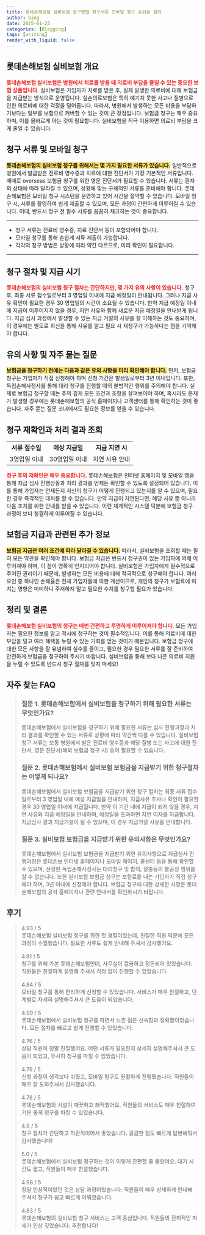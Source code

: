 ```yaml
---
title: 롯데손해보험 실비보험 청구방법 청구서류 모바일 청구 손쉬운 절차
author: bing
date: 2025-01-25
categories: [Blogging]
tags: [writing]
render_with_liquid: false
---
```



<h2 id='롯데손해보험 실비보험 개요'>롯데손해보험 실비보험 개요</h2>

<p><b><span style="color: #ee2323;">롯데손해보험 실비보험은 병원에서 치료를 받을 때 의료비 부담을 줄일 수 있는 중요한 보험 상품입니다.</span></b> 실비보험은 가입자가 치료를 받은 후, 실제 발생한 의료비에 대해 보험금을 지급받는 방식으로 운영됩니다. 실손의료보험은 특히 예기치 못한 사고나 질병으로 인한 의료비에 대한 걱정을 덜어줍니다. 따라서, 병원에서 발생하는 모든 비용을 부담하기보다는 일부를 보험으로 커버할 수 있는 것이 큰 장점입니다. 보험금 청구는 매우 중요하며, 이를 올바르게 아는 것이 필요합니다. 실비보험을 적극 이용하면 의료비 부담을 크게 줄일 수 있습니다.</p>

<h2 id='청구 서류 및 모바일 청구'>청구 서류 및 모바일 청구</h2>

<p><b><span style="background-color: #ffe066;">롯데손해보험의 실비보험 청구를 위해서는 몇 가지 필요한 서류가 있습니다.</span></b> 일반적으로 병원에서 발급받은 진료비 영수증과 치료에 대한 진단서가 가장 기본적인 서류입니다. 때때로 overseas 보험금 청구를 위한 영문 진단서가 필요할 수 있습니다. 서류는 환자의 상태에 따라 달라질 수 있으며, 상황에 맞는 구체적인 서류를 준비해야 합니다. 롯데손해보험은 모바일 청구 시스템을 운영하고 있어 시간을 절약할 수 있습니다. 모바일 청구 시, 서류를 촬영하여 쉽게 제출할 수 있으며, 모든 과정이 간편하게 이루어질 수 있습니다. 이때, 반드시 청구 전 필수 서류를 꼼꼼히 체크하는 것이 중요합니다.</p>

<hr />

<ul>
    <li>청구 서류는 진료비 영수증, 치료 진단서 등이 포함되어야 합니다.</li>
    <li>모바일 청구를 통해 손쉽게 서류 제출이 가능합니다.</li>
    <li>각각의 청구 방법은 상황에 따라 약간 다르므로, 미리 확인이 필요합니다.</li>
</ul>

<hr />

<h2 id='청구 절차 및 지급 시기'>청구 절차 및 지급 시기</h2>

<p><b><span style="color: #ee2323;">롯데손해보험의 실비보험 청구 절차는 간단하지만, 몇 가지 유의 사항이 있습니다.</span></b> 청구 후, 최종 서류 접수일로부터 3 영업일 이내에 지급 예정일이 안내됩니다. 그러나 지급 사유 확인이 필요한 경우 30 영업일의 시간이 소요될 수 있습니다. 만약 지급 예정일 이내에 지급이 이루어지지 않을 경우, 지연 사유와 함께 새로운 지급 예정일을 안내받게 됩니다. 지급 심사 과정에서 발생할 수 있는 지급 거절의 사유를 잘 이해하는 것도 중요하며, 이 경우에는 별도로 회신을 통해 사유를 알고 필요 시 재청구가 가능하다는 점을 기억해야 합니다.</p>

<h2 id='유의 사항 및 자주 묻는 질문'>유의 사항 및 자주 묻는 질문</h2>

<p><b><span style="background-color: #ffe066;">보험금을 청구하기 전에는 다음과 같은 유의 사항을 미리 확인해야 합니다.</span></b> 먼저, 보험금 청구는 가입자가 직접 신청해야 하며 신청 기간은 발생일로부터 3년 이내입니다. 또한, 독립손해사정사를 통해 대리 청구를 진행할 때의 불법적인 행위를 주의해야 합니다. 실제로 보험금 청구할 때는 주의 깊게 모든 조건과 조항을 살펴보아야 하며, 혹시라도 문제가 발생할 경우에는 롯데손해보험의 공식 홈페이지나 고객센터를 통해 확인하는 것이 좋습니다. 자주 묻는 질문 코너에서도 필요한 정보를 얻을 수 있습니다.</p>

<h2 id='청구 재확인과 처리 결과 조회'>청구 재확인과 처리 결과 조회</h2>

<table>
    <tr>
        <td style="text-align: center; height: 17px;"><b>서류 접수일</b></td>
        <td style="text-align: center; height: 17px;"><b>예상 지급일</b></td>
        <td style="text-align: center; height: 17px;"><b>지급 지연 시</b></td>
    </tr>
    <tr>
        <td style="text-align: center; height: 17px;">3영업일 이내</td>
        <td style="text-align: center; height: 17px;">30영업일 이내</td>
        <td style="text-align: center; height: 17px;">지연 사유 안내</td>
    </tr>
</table>

<p><b><span style="color: #ee2323;">청구 후의 재확인은 매우 중요합니다.</span></b> 롯데손해보험은 인터넷 홈페이지 및 모바일 앱을 통해 지급 심사 진행상황과 처리 결과를 언제든 확인할 수 있도록 설정되어 있습니다. 이를 통해 가입자는 언제든지 자신의 청구가 어떻게 진행되고 있는지를 알 수 있으며, 필요한 경우 즉각적인 대처를 할 수 있습니다. 만약 지급이 지연된다면, 해당 사유 뿐 아니라 다음 조치를 위한 안내를 받을 수 있습니다. 이런 체계적인 시스템 덕분에 보험금 청구 과정이 보다 청결하게 이루어질 수 있습니다.</p>

<h2 id='보험금 지급과 관련된 추가 정보'>보험금 지급과 관련된 추가 정보</h2>

<p><b><span style="background-color: #ffe066;">보험금 지급은 여러 조건에 따라 달라질 수 있습니다.</span></b> 따라서, 실비보험을 조회할 때는 필히 모든 약관을 확인해야 합니다. 보험금 지급은 반드시 청구권이 있는 가입자에 의해 이루어져야 하며, 이 점이 명확히 인지되어야 합니다. 실비보험은 가입자에게 필수적으로 주어진 권리이기 때문에, 발생하는 모든 비용에 대해 적극적으로 청구해야 합니다. 여러 요인 중 하나인 손해율은 전체 가입자들에 의한 계산이므로, 개인의 청구가 보험료에 미치는 영향은 미미하니 주저하지 말고 필요한 수치를 청구할 필요가 있습니다.</p>

<h2 id='정리 및 결론'>정리 및 결론</h2>

<p><b><span style="color: #ee2323;">롯데손해보험 실비보험의 청구는 매번 간편하고 투명하게 이루어져야 합니다.</span></b> 모든 가입자는 필요한 정보를 알고 적시에 청구하는 것이 필수적입니다. 이를 통해 의료비에 대한 부담을 덜고 여러 혜택을 누릴 수 있는 기회를 얻는 것이기 때문입니다. 보험금 청구에 대한 모든 사항을 잘 유념하여 실수를 줄이고, 필요한 경우 필요한 서류를 잘 준비하여 안전하게 보험금을 청구하여 주시기 바랍니다. 실비보험을 통해 보다 나은 의료비 지원을 누릴 수 있도록 반드시 청구 절차를 잊지 마세요!</p>


<h2 id='자주_찾는_FAQ'>자주 찾는 FAQ</h2>
<div itemscope="" itemtype="https://schema.org/FAQPage"> 
<blockquote> 
<div itemscope="" itemprop="mainEntity" itemtype="https://schema.org/Question">
<h3 itemprop="name">질문 1. 롯데손해보험에서 실비보험을 청구하기 위해 필요한 서류는 무엇인가요?</h3>
<div itemscope="" itemprop="acceptedAnswer" itemtype="https://schema.org/Answer">
<span itemprop="text"> 
<p>롯데손해보험에서 실비보험을 청구하기 위해 필요한 서류는 심사 진행과정과 처리 결과를 확인할 수 있는 서류로 상황에 따라 약간씩 다를 수 있습니다. 실비보험 청구 서류는 보통 병원에서 받은 진료비 영수증과 해당 질병 또는 사고에 대한 진단서, 영문 진단서(해외 보험금 청구 시) 등이 필요할 수 있습니다.</p> 
</span> 
</div> 
</div> 

<div itemscope="" itemprop="mainEntity" itemtype="https://schema.org/Question">
<h3 itemprop="name">질문 2. 롯데손해보험에서 실비보험 보험금을 지급받기 위한 청구절차는 어떻게 되나요?</h3>
<div itemscope="" itemprop="acceptedAnswer" itemtype="https://schema.org/Answer">
<span itemprop="text"> 
<p>롯데손해보험에서 실비보험 보험금을 지급받기 위한 청구 절차는 최종 서류 접수일로부터 3 영업일 내에 예상 지급일을 안내하며, 지급사유 조사나 확인이 필요한 경우 30 영업일 이내에 지급됩니다. 만약 이 기간 내에 지급이 되지 않을 경우, 지연 사유와 지급 예정일을 안내하며, 예정일을 초과하면 지연 이자를 지급합니다. 지급심사 결과 지급거절이 될 수 있으며, 이 경우 지급거절 사유를 안내합니다.</p> 
</span> 
</div> 
</div> 

<div itemscope="" itemprop="mainEntity" itemtype="https://schema.org/Question">
<h3 itemprop="name">질문 3. 실비보험 보험금을 지급받기 위한 유의사항은 무엇인가요?</h3>
<div itemscope="" itemprop="acceptedAnswer" itemtype="https://schema.org/Answer">
<span itemprop="text"> 
<p>롯데손해보험에서 실비보험 보험금을 지급받기 위한 유의사항으로 지급심사 진행과정은 롯데손보 인터넷 홈페이지나 모바일 페이지, 콜센터 등을 통해 확인할 수 있으며, 선정한 독립손해사정사는 대리청구 및 합의, 절충등의 불공정 행위를 할 수 없습니다. 또한 실비보험 보험금 청구는 보험료를 내는 가입자가 직접 청구해야 하며, 3년 이내에 신청해야 합니다. 보험금 청구에 대한 상세한 사항은 롯데손해보험의 공식 홈페이지나 관련 안내서를 확인하시기 바랍니다.</p> 
</span>
</div> 
</div> 

</blockquote> 
</div>
<h2 id='후기'>후기</h2>
<div itemscope itemtype="https://schema.org/Product">
  <blockquote>
  <div itemprop="review" itemscope itemtype="https://schema.org/Review">
      <div itemprop="reviewRating" itemscope itemtype="https://schema.org/Rating"> <span itemprop="ratingValue">4.93</span> / <span itemprop="bestRating">5</span> </div>
      <span itemprop="reviewBody">롯데손해보험 실비보험 청구를 위한 첫 경험이었는데, 친절한 직원 덕분에 모든 과정이 수월했습니다. 필요한 서류도 쉽게 안내해 주셔서 감사했어요.</span>
  </div>
  <br>
  <div itemprop="review" itemscope itemtype="https://schema.org/Review">
      <div itemprop="reviewRating" itemscope itemtype="https://schema.org/Rating"> <span itemprop="ratingValue">4.81</span> / <span itemprop="bestRating">5</span> </div>
      <span itemprop="reviewBody">청구를 위해 가본 롯데손해보험인데, 사무실이 깔끔하고 정돈되어 있었습니다. 직원들은 친절하게 설명해 주셔서 걱정 없이 진행할 수 있었습니다.</span>
  </div>
  <br>
  <div itemprop="review" itemscope itemtype="https://schema.org/Review">
      <div itemprop="reviewRating" itemscope itemtype="https://schema.org/Rating"> <span itemprop="ratingValue">4.84</span> / <span itemprop="bestRating">5</span> </div>
      <span itemprop="reviewBody">모바일 청구를 통해 편리하게 신청할 수 있었습니다. 서비스가 매우 친절하고, 단계별로 자세히 설명해주셔서 큰 도움이 되었습니다.</span>
  </div>
  <br>
  <div itemprop="review" itemscope itemtype="https://schema.org/Review">
      <div itemprop="reviewRating" itemscope itemtype="https://schema.org/Rating"> <span itemprop="ratingValue">4.99</span> / <span itemprop="bestRating">5</span> </div>
      <span itemprop="reviewBody">롯데손해보험에서 실비보험 청구를 하면서 느낀 점은 신속함과 정확함이었습니다. 모든 절차를 빠르고 쉽게 진행할 수 있었습니다.</span>
  </div>
  <br>
  <div itemprop="review" itemscope itemtype="https://schema.org/Review">
      <div itemprop="reviewRating" itemscope itemtype="https://schema.org/Rating"> <span itemprop="ratingValue">4.76</span> / <span itemprop="bestRating">5</span> </div>
      <span itemprop="reviewBody">상담 직원이 정말 친절했어요. 어떤 서류가 필요한지 상세히 설명해주셔서 큰 도움이 되었고, 무사히 청구를 마칠 수 있었습니다.</span>
  </div>
  <br>
  <div itemprop="review" itemscope itemtype="https://schema.org/Review">
      <div itemprop="reviewRating" itemscope itemtype="https://schema.org/Rating"> <span itemprop="ratingValue">4.79</span> / <span itemprop="bestRating">5</span> </div>
      <span itemprop="reviewBody">신청 과정이 생각보다 쉬웠고, 모바일 청구도 원활하게 진행됐습니다. 직원들이 매우 잘 도와주셔서 감사했습니다.</span>
  </div>
  <br>
  <div itemprop="review" itemscope itemtype="https://schema.org/Review">
      <div itemprop="reviewRating" itemscope itemtype="https://schema.org/Rating"> <span itemprop="ratingValue">4.78</span> / <span itemprop="bestRating">5</span> </div>
      <span itemprop="reviewBody">롯데손해보험의 시설이 깨끗하고 쾌적했어요. 직원들의 서비스도 매우 친절하여 기분 좋게 청구를 마칠 수 있었습니다.</span>
  </div>
  <br>
  <div itemprop="review" itemscope itemtype="https://schema.org/Review">
      <div itemprop="reviewRating" itemscope itemtype="https://schema.org/Rating"> <span itemprop="ratingValue">4.9</span> / <span itemprop="bestRating">5</span> </div>
      <span itemprop="reviewBody">청구 절차가 간단하고 직관적이어서 좋았습니다. 궁금한 점도 빠르게 답변해줘서 감사했습니다!</span>
  </div>
  <br>
  <div itemprop="review" itemscope itemtype="https://schema.org/Review">
      <div itemprop="reviewRating" itemscope itemtype="https://schema.org/Rating"> <span itemprop="ratingValue">5.0</span> / <span itemprop="bestRating">5</span> </div>
      <span itemprop="reviewBody">롯데손해보험에서 실비보험 청구하는 것이 이렇게 간편할 줄 몰랐어요. 대기 시간도 짧고, 직원들이 매우 친절했습니다.</span>
  </div>
  <br>
  <div itemprop="review" itemscope itemtype="https://schema.org/Review">
      <div itemprop="reviewRating" itemscope itemtype="https://schema.org/Rating"> <span itemprop="ratingValue">4.98</span> / <span itemprop="bestRating">5</span> </div>
      <span itemprop="reviewBody">정말 인상적이었던 것은 상담 과정이었습니다. 직원들이 매우 상세하게 안내해 주셔서 청구가 쉽고 빠르게 이뤄졌습니다.</span>
  </div>
  <br>
  <div itemprop="review" itemscope itemtype="https://schema.org/Review">
      <div itemprop="reviewRating" itemscope itemtype="https://schema.org/Rating"> <span itemprop="ratingValue">4.83</span> / <span itemprop="bestRating">5</span> </div>
      <span itemprop="reviewBody">롯데손해보험의 실비보험 청구 서비스는 고객 중심입니다. 직원들의 진취적인 자세가 인상 깊었습니다. 추천합니다!</span>
  </div>
  </blockquote>
</div>

